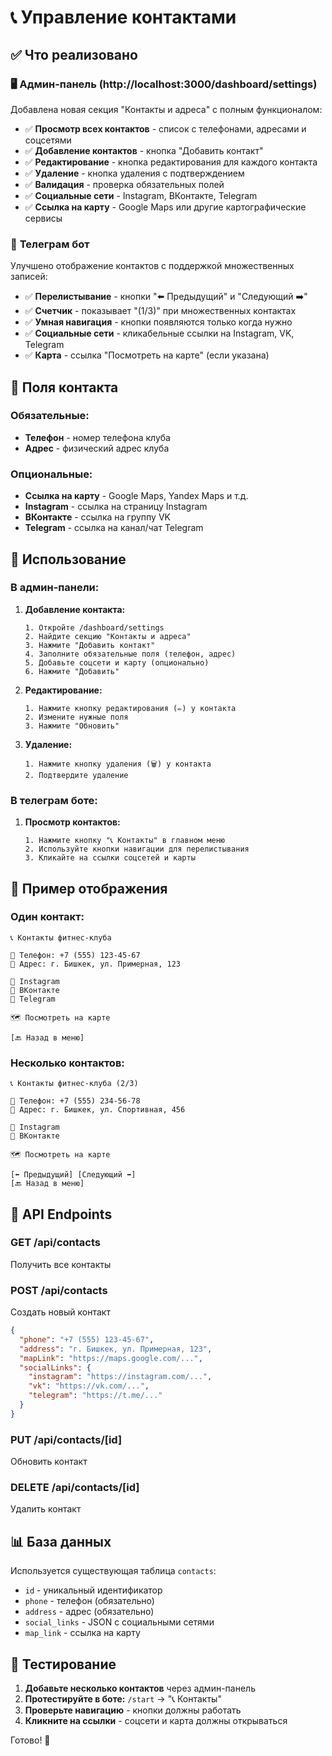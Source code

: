 # 📞 Управление контактами

## ✅ Что реализовано

### 🖥️ **Админ-панель (http://localhost:3000/dashboard/settings)**

Добавлена новая секция "Контакты и адреса" с полным функционалом:

- ✅ **Просмотр всех контактов** - список с телефонами, адресами и соцсетями
- ✅ **Добавление контактов** - кнопка "Добавить контакт"
- ✅ **Редактирование** - кнопка редактирования для каждого контакта
- ✅ **Удаление** - кнопка удаления с подтверждением
- ✅ **Валидация** - проверка обязательных полей
- ✅ **Социальные сети** - Instagram, ВКонтакте, Telegram
- ✅ **Ссылка на карту** - Google Maps или другие картографические сервисы

### 📱 **Телеграм бот**

Улучшено отображение контактов с поддержкой множественных записей:

- ✅ **Перелистывание** - кнопки "⬅️ Предыдущий" и "Следующий ➡️"
- ✅ **Счетчик** - показывает "(1/3)" при множественных контактах
- ✅ **Умная навигация** - кнопки появляются только когда нужно
- ✅ **Социальные сети** - кликабельные ссылки на Instagram, VK, Telegram
- ✅ **Карта** - ссылка "Посмотреть на карте" (если указана)

## 🎯 Поля контакта

### Обязательные:
- **Телефон** - номер телефона клуба
- **Адрес** - физический адрес клуба

### Опциональные:
- **Ссылка на карту** - Google Maps, Yandex Maps и т.д.
- **Instagram** - ссылка на страницу Instagram
- **ВКонтакте** - ссылка на группу VK
- **Telegram** - ссылка на канал/чат Telegram

## 🚀 Использование

### В админ-панели:

1. **Добавление контакта:**
   ```
   1. Откройте /dashboard/settings
   2. Найдите секцию "Контакты и адреса"
   3. Нажмите "Добавить контакт"
   4. Заполните обязательные поля (телефон, адрес)
   5. Добавьте соцсети и карту (опционально)
   6. Нажмите "Добавить"
   ```

2. **Редактирование:**
   ```
   1. Нажмите кнопку редактирования (✏️) у контакта
   2. Измените нужные поля
   3. Нажмите "Обновить"
   ```

3. **Удаление:**
   ```
   1. Нажмите кнопку удаления (🗑️) у контакта
   2. Подтвердите удаление
   ```

### В телеграм боте:

1. **Просмотр контактов:**
   ```
   1. Нажмите кнопку "📞 Контакты" в главном меню
   2. Используйте кнопки навигации для перелистывания
   3. Кликайте на ссылки соцсетей и карты
   ```

## 🎨 Пример отображения

### Один контакт:
```
📞 Контакты фитнес-клуба

📱 Телефон: +7 (555) 123-45-67
📍 Адрес: г. Бишкек, ул. Примерная, 123

📸 Instagram
🔵 ВКонтакте
📱 Telegram

🗺️ Посмотреть на карте

[🔙 Назад в меню]
```

### Несколько контактов:
```
📞 Контакты фитнес-клуба (2/3)

📱 Телефон: +7 (555) 234-56-78
📍 Адрес: г. Бишкек, ул. Спортивная, 456

📸 Instagram
🔵 ВКонтакте

🗺️ Посмотреть на карте

[⬅️ Предыдущий] [Следующий ➡️]
[🔙 Назад в меню]
```

## 🔧 API Endpoints

### GET /api/contacts
Получить все контакты

### POST /api/contacts
Создать новый контакт
```json
{
  "phone": "+7 (555) 123-45-67",
  "address": "г. Бишкек, ул. Примерная, 123",
  "mapLink": "https://maps.google.com/...",
  "socialLinks": {
    "instagram": "https://instagram.com/...",
    "vk": "https://vk.com/...",
    "telegram": "https://t.me/..."
  }
}
```

### PUT /api/contacts/[id]
Обновить контакт

### DELETE /api/contacts/[id]
Удалить контакт

## 📊 База данных

Используется существующая таблица `contacts`:
- `id` - уникальный идентификатор
- `phone` - телефон (обязательно)
- `address` - адрес (обязательно)
- `social_links` - JSON с социальными сетями
- `map_link` - ссылка на карту

## 🧪 Тестирование

1. **Добавьте несколько контактов** через админ-панель
2. **Протестируйте в боте:** `/start` → "📞 Контакты"
3. **Проверьте навигацию** - кнопки должны работать
4. **Кликните на ссылки** - соцсети и карта должны открываться

Готово! 🎉
